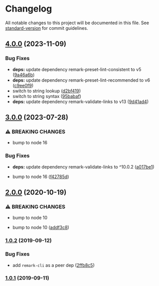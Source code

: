 # Changelog

All notable changes to this project will be documented in this file. See [standard-version](https://github.com/conventional-changelog/standard-version) for commit guidelines.

## [4.0.0](https://github.com/CrowdStrike/remark-preset-lint-crowdstrike/compare/v3.0.0...v4.0.0) (2023-11-09)


### Bug Fixes

* **deps:** update dependency remark-preset-lint-consistent to v5 ([9a46a6b](https://github.com/CrowdStrike/remark-preset-lint-crowdstrike/commit/9a46a6b44cc67cb6567d3c09ef3f0d9b36d8717c))
* **deps:** update dependency remark-preset-lint-recommended to v6 ([c9ee0f9](https://github.com/CrowdStrike/remark-preset-lint-crowdstrike/commit/c9ee0f91d14f49e341fd046abfa7df8b8fdcefde))
* switch to string lookup ([d2bf419](https://github.com/CrowdStrike/remark-preset-lint-crowdstrike/commit/d2bf4192180adde2839e6b76364ffe5779d94685))
* switch to string syntax ([95babaf](https://github.com/CrowdStrike/remark-preset-lint-crowdstrike/commit/95babafabcf692cdb7769d18ecc80fc38dc80179))
* **deps:** update dependency remark-validate-links to v13 ([9d41ad4](https://github.com/CrowdStrike/remark-preset-lint-crowdstrike/commit/9d41ad47acdae3507e3ed52463264a1cb1529949))

## [3.0.0](https://github.com/CrowdStrike/remark-preset-lint-crowdstrike/compare/v2.0.0...v3.0.0) (2023-07-28)


### ⚠ BREAKING CHANGES

* bump to node 16

### Bug Fixes

* **deps:** update dependency remark-validate-links to ^10.0.2 ([a017be1](https://github.com/CrowdStrike/remark-preset-lint-crowdstrike/commit/a017be162747ea64e6ee161fadaa71b2ea9da8fc))


* bump to node 16 ([f42785d](https://github.com/CrowdStrike/remark-preset-lint-crowdstrike/commit/f42785da53f12d495b09fead821b1ec657bbd4cd))

## [2.0.0](https://github.com/CrowdStrike/remark-preset-lint-crowdstrike/compare/v1.0.2...v2.0.0) (2020-10-19)


### ⚠ BREAKING CHANGES

* bump to node 10

* bump to node 10 ([addf3c8](https://github.com/CrowdStrike/remark-preset-lint-crowdstrike/commit/addf3c8047a2ffd475ac49442380e0a819dfc065))

### [1.0.2](https://github.com/CrowdStrike/remark-preset-lint-crowdstrike/compare/v1.0.1...v1.0.2) (2019-09-12)


### Bug Fixes

* add `remark-cli` as a peer dep ([2ffb8c5](https://github.com/CrowdStrike/remark-preset-lint-crowdstrike/commit/2ffb8c5))

### [1.0.1](https://github.com/CrowdStrike/remark-preset-lint-crowdstrike/compare/v1.0.0...v1.0.1) (2019-09-11)
